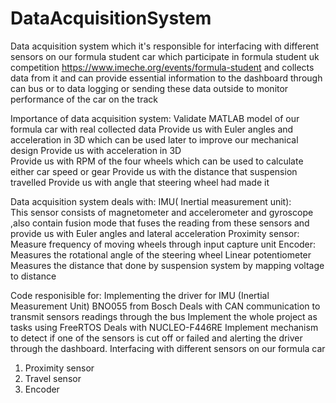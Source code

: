 # DataAcquisitionSystem
Data acquisition system which it's responsible for interfacing with different sensors on our formula student car which participate in formula student uk competition https://www.imeche.org/events/formula-student and collects data from it and can provide essential information to the dashboard through can bus or to data logging or sending these data outside to monitor performance of the car on the track

Importance of data acquisition system:
Validate MATLAB model of our formula car with real collected data
Provide us with Euler angles and acceleration in 3D which can be used later to improve our mechanical design
Provide us with acceleration in 3D  
Provide us with RPM of the four wheels which can be used to calculate either car speed or gear
Provide us with the distance that suspension travelled
Provide us with angle that steering wheel had made it

Data acquisition system deals with:
IMU( Inertial measurement unit):                                                                                                       
This sensor consists of magnetometer and accelerometer and gyroscope ,also contain fusion mode that  fuses the reading from these sensors and provide us with Euler angles and  lateral acceleration
Proximity sensor:
Measure frequency of  moving wheels through input capture unit
Encoder:
Measures the rotational  angle of the  steering wheel 
Linear potentiometer  
Measures the distance that done by  suspension system by mapping voltage to distance

Code responisible for:
Implementing the driver for IMU (Inertial Measurement Unit) BNO055 from Bosch
Deals with CAN communication to transmit sensors readings through the bus
Implement the whole project as tasks using FreeRTOS
Deals with NUCLEO-F446RE
Implement mechanism to detect if one of the sensors is cut off or failed and alerting the driver through the dashboard.
Interfacing with different sensors on our formula car 
1. Proximity sensor 
2. Travel sensor 
3. Encoder  
